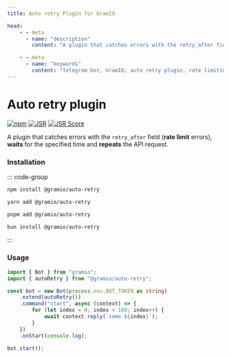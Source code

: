 ```yaml
---
title: Auto retry Plugin for GramIO

head:
    - - meta
      - name: "description"
        content: "A plugin that catches errors with the retry_after field (rate limit errors), waits for the specified time and repeats the API request."

    - - meta
      - name: "keywords"
        content: "Telegram bot, GramIO, auto retry plugin, rate limiting, error handling, 429 errors, retry_after, too many requests, API throttling, automatic retries, bot reliability, error recovery, request management, flood control, API stabilization, TypeScript, Deno, Bun, Node.js"
---
```


# Auto retry plugin

<div class="badges">

[![npm](https://img.shields.io/npm/v/@gramio/auto-retry?logo=npm&style=flat&labelColor=000&color=3b82f6)](https://www.npmjs.org/package/@gramio/auto-retry)
[![JSR](https://jsr.io/badges/@gramio/auto-retry)](https://jsr.io/@gramio/auto-retry)
[![JSR Score](https://jsr.io/badges/@gramio/auto-retry/score)](https://jsr.io/@gramio/auto-retry)

</div>

A plugin that catches errors with the `retry_after` field (**rate limit** errors), **waits** for the specified time and **repeats** the API request.

### Installation

::: code-group

```bash [npm]
npm install @gramio/auto-retry
```

```bash [yarn]
yarn add @gramio/auto-retry
```

```bash [pnpm]
pnpm add @gramio/auto-retry
```

```bash [bun]
bun install @gramio/auto-retry
```

:::

### Usage

```ts
import { Bot } from "gramio";
import { autoRetry } from "@gramio/auto-retry";

const bot = new Bot(process.env.BOT_TOKEN as string)
    .extend(autoRetry())
    .command("start", async (context) => {
        for (let index = 0; index < 100; index++) {
            await context.reply(`some ${index}`);
        }
    })
    .onStart(console.log);

bot.start();
```

